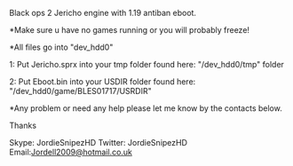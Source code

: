 Black ops 2 Jericho engine with 1.19 antiban eboot.

*Make sure u have no games running or you will probably freeze!

*All files go into "dev_hdd0"

1: Put Jericho.sprx into your tmp folder found here: "/dev_hdd0/tmp" folder

2: Put Eboot.bin into your USDIR folder found here: "/dev_hdd0/game/BLES01717/USRDIR"

*Any problem or need any help please let me know by the contacts below.

Thanks

Skype: JordieSnipezHD Twitter: JordieSnipezHD Email:Jordell2009@hotmail.co.uk
